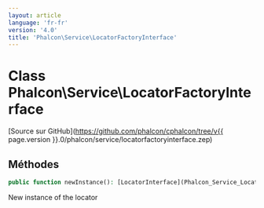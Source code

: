 ```yaml
---
layout: article
language: 'fr-fr'
version: '4.0'
title: 'Phalcon\Service\LocatorFactoryInterface'
---
```

# Class **Phalcon\Service\LocatorFactoryInterface**

[Source sur GitHub](https://github.com/phalcon/cphalcon/tree/v{{ page.version }}.0/phalcon/service/locatorfactoryinterface.zep)

## Méthodes

```php
public function newInstance(): [LocatorInterface](Phalcon_Service_LocatorInterface);
```

New instance of the locator
